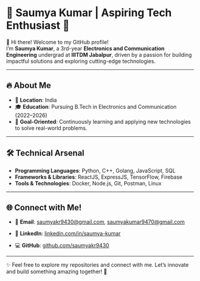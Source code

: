 # 🌟 Saumya Kumar | Aspiring Tech Enthusiast 🌟

👋 Hi there! Welcome to my GitHub profile!  
I’m **Saumya Kumar**, a 3rd-year **Electronics and Communication Engineering** undergrad at **IIITDM Jabalpur**, driven by a passion for building impactful solutions and exploring cutting-edge technologies.

---

## 🔥 About Me
- 📍 **Location**: India  
- 🎓 **Education**: Pursuing B.Tech in Electronics and Communication (2022–2026)  
- 🎯 **Goal-Oriented**: Continuously learning and applying new technologies to solve real-world problems.  

---

## 🛠️ Technical Arsenal
- **Programming Languages**: Python, C++, Golang, JavaScript, SQL  
- **Frameworks & Libraries**: ReactJS, ExpressJS, TensorFlow, Firebase  
- **Tools & Technologies**: Docker, Node.js, Git, Postman, Linux  

---

## 🌐 Connect with Me!
- 📧 **Email**: [saumyakr9430@gmail.com](mailto:saumyakr9430@gmail.com), [saumyakumar9470@gmail.com](mailto:saumyakumar9470@gmail.com)

- 💼 **LinkedIn**: [linkedin.com/in/saumya-kumar](https://www.linkedin.com/in/saumya-kumar-434717214/)  
- 💻 **GitHub**: [github.com/saumyakr9430](https://github.com/saumyakr9430)  

---

✨ Feel free to explore my repositories and connect with me. Let’s innovate and build something amazing together! 🚀
